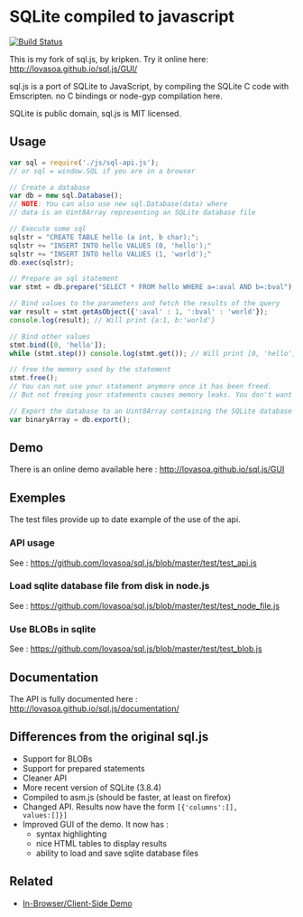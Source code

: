 # SQLite compiled to javascript
[![Build Status](https://travis-ci.org/lovasoa/sql.js.svg?branch=master)](http://travis-ci.org/lovasoa/sql.js)

This is my fork of sql.js, by kripken. Try it online here: http://lovasoa.github.io/sql.js/GUI/

sql.js is a port of SQLite to JavaScript, by compiling the SQLite C code with Emscripten.
no C bindings or node-gyp compilation here.

SQLite is public domain, sql.js is MIT licensed.

## Usage

```javascript
var sql = require('./js/sql-api.js');
// or sql = window.SQL if you are in a browser

// Create a database
var db = new sql.Database();
// NOTE: You can also use new sql.Database(data) where
// data is an Uint8Array representing an SQLite database file

// Execute some sql
sqlstr = "CREATE TABLE hello (a int, b char);";
sqlstr += "INSERT INTO hello VALUES (0, 'hello');"
sqlstr += "INSERT INTO hello VALUES (1, 'world');"
db.exec(sqlstr);

// Prepare an sql statement
var stmt = db.prepare("SELECT * FROM hello WHERE a=:aval AND b=:bval");

// Bind values to the parameters and fetch the results of the query
var result = stmt.getAsObject({':aval' : 1, ':bval' : 'world'});
console.log(result); // Will print {a:1, b:'world'}

// Bind other values
stmt.bind([0, 'hello']);
while (stmt.step()) console.log(stmt.get()); // Will print [0, 'hello']

// free the memory used by the statement
stmt.free();
// You can not use your statement anymore once it has been freed.
// But not freeing your statements causes memory leaks. You don't want that.

// Export the database to an Uint8Array containing the SQLite database file
var binaryArray = db.export();
```

## Demo
There is an online demo available here : http://lovasoa.github.io/sql.js/GUI

## Exemples
The test files provide up to date example of the use of the api.
### API usage
See : https://github.com/lovasoa/sql.js/blob/master/test/test_api.js
### Load sqlite database file from disk in node.js
See : https://github.com/lovasoa/sql.js/blob/master/test/test_node_file.js
### Use BLOBs in sqlite
See : https://github.com/lovasoa/sql.js/blob/master/test/test_blob.js

## Documentation
The API is fully documented here : http://lovasoa.github.io/sql.js/documentation/

## Differences from the original sql.js
 * Support for BLOBs
 * Support for prepared statements
 * Cleaner API
 * More recent version of SQLite (3.8.4)
 * Compiled to asm.js (should be faster, at least on firefox)
 * Changed API. Results now have the form <code>[{'columns':[], values:[]}]</code>
 * Improved GUI of the demo. It now has :
   * syntax highlighting
   * nice HTML tables to display results
   * ability to load and save sqlite database files

## Related

* [In-Browser/Client-Side Demo](http://lovasoa.github.io/sql.js/GUI/)

